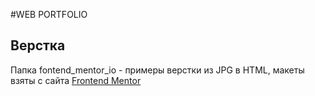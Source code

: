 #WEB PORTFOLIO

## Верстка
Папка fontend_mentor_io - примеры верстки из JPG в HTML, макеты взяты с сайта [Frontend Mentor](https://www.frontendmentor.io)